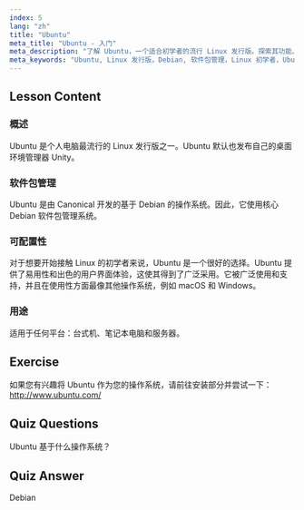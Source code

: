 ```yaml
---
index: 5
lang: "zh"
title: "Ubuntu"
meta_title: "Ubuntu - 入门"
meta_description: "了解 Ubuntu，一个适合初学者的流行 Linux 发行版。探索其功能、软件包管理以及它为何非常适合桌面和服务器使用。"
meta_keywords: "Ubuntu, Linux 发行版，Debian, 软件包管理，Linux 初学者，Ubuntu 教程，Linux 指南"
---
```


## Lesson Content

### 概述

Ubuntu 是个人电脑最流行的 Linux 发行版之一。Ubuntu 默认也发布自己的桌面环境管理器 Unity。

### 软件包管理

Ubuntu 是由 Canonical 开发的基于 Debian 的操作系统。因此，它使用核心 Debian 软件包管理系统。

### 可配置性

对于想要开始接触 Linux 的初学者来说，Ubuntu 是一个很好的选择。Ubuntu 提供了易用性和出色的用户界面体验，这使其得到了广泛采用。它被广泛使用和支持，并且在使用性方面最像其他操作系统，例如 macOS 和 Windows。

### 用途

适用于任何平台：台式机、笔记本电脑和服务器。

## Exercise

如果您有兴趣将 Ubuntu 作为您的操作系统，请前往安装部分并尝试一下：
<http://www.ubuntu.com/>

## Quiz Questions

Ubuntu 基于什么操作系统？

## Quiz Answer

Debian
